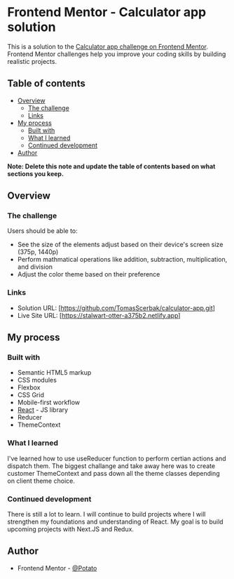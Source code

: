 # Frontend Mentor - Calculator app solution

This is a solution to the [Calculator app challenge on Frontend Mentor](https://www.frontendmentor.io/challenges/calculator-app-9lteq5N29). Frontend Mentor challenges help you improve your coding skills by building realistic projects.

## Table of contents

- [Overview](#overview)
  - [The challenge](#the-challenge)
  - [Links](#links)
- [My process](#my-process)
  - [Built with](#built-with)
  - [What I learned](#what-i-learned)
  - [Continued development](#continued-development)
- [Author](#author)

**Note: Delete this note and update the table of contents based on what sections you keep.**

## Overview

### The challenge

Users should be able to:

- See the size of the elements adjust based on their device's screen size (375p, 1440p)
- Perform mathmatical operations like addition, subtraction, multiplication, and division
- Adjust the color theme based on their preference

### Links

- Solution URL: [https://github.com/TomasScerbak/calculator-app.git]
- Live Site URL: [https://stalwart-otter-a375b2.netlify.app]

## My process

### Built with

- Semantic HTML5 markup
- CSS modules
- Flexbox
- CSS Grid
- Mobile-first workflow
- [React](https://reactjs.org/) - JS library
- Reducer
- ThemeContext

### What I learned

I've learned how to use useReducer function to perform certian actions and dispatch them. The biggest challange and take away here was to create customer ThemeContext and pass down all the theme classes depending on client theme choice.

### Continued development

There is still a lot to learn. I will continue to build projects where I will strengthen my foundations and understanding of React. My goal is to build upcoming projects with Next.JS and Redux.

## Author

- Frontend Mentor - [@Potato](https://www.frontendmentor.io/profile/TomasScerbak)

